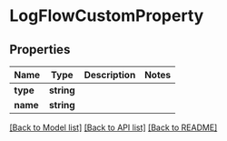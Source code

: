 # LogFlowCustomProperty

## Properties
Name | Type | Description | Notes
------------ | ------------- | ------------- | -------------
**type** | **string** |  | 
**name** | **string** |  | 

[[Back to Model list]](../README.md#documentation-for-models) [[Back to API list]](../README.md#documentation-for-api-endpoints) [[Back to README]](../README.md)

